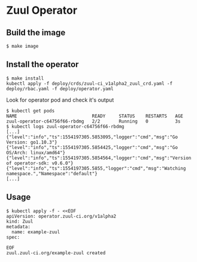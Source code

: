 Zuul Operator
=============

## Build the image

```shell
$ make image
```

## Install the operator

```shell
$ make install
kubectl apply -f deploy/crds/zuul-ci_v1alpha2_zuul_crd.yaml -f deploy/rbac.yaml -f deploy/operator.yaml
```

Look for operator pod and check it's output

```shell
$ kubectl get pods
NAME                            READY     STATUS    RESTARTS   AGE
zuul-operator-c64756f66-rbdmg   2/2       Running   0          3s
$ kubectl logs zuul-operator-c64756f66-rbdmg
[...]
{"level":"info","ts":1554197305.5853095,"logger":"cmd","msg":"Go Version: go1.10.3"}
{"level":"info","ts":1554197305.5854425,"logger":"cmd","msg":"Go OS/Arch: linux/amd64"}
{"level":"info","ts":1554197305.5854564,"logger":"cmd","msg":"Version of operator-sdk: v0.6.0"}
{"level":"info","ts":1554197305.5855,"logger":"cmd","msg":"Watching namespace.","Namespace":"default"}
[...]
```

## Usage

```
$ kubectl apply -f - <<EOF
apiVersion: operator.zuul-ci.org/v1alpha2
kind: Zuul
metadata:
  name: example-zuul
spec:

EOF
zuul.zuul-ci.org/example-zuul created
```
